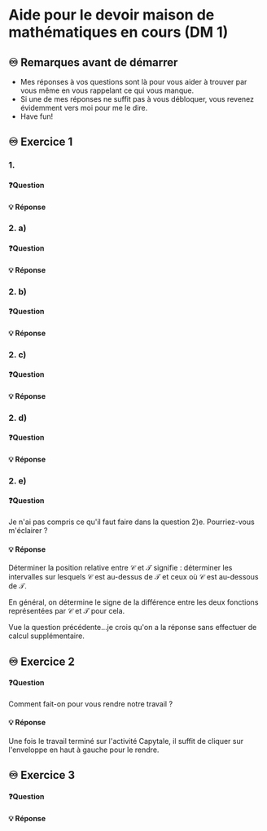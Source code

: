 # Aide pour le devoir maison de mathématiques en cours (DM 1)
## ♾️ Remarques avant de démarrer
- Mes réponses à vos questions sont là pour vous aider à trouver par vous même en vous rappelant ce qui vous manque.
- Si une de mes réponses ne suffit pas à vous débloquer, vous revenez évidemment vers moi pour me le dire.
- Have fun!

## ♾️ Exercice 1

### 1. 
#### ❓Question

####  💡 Réponse

### 2. a) 
#### ❓Question

####  💡 Réponse

### 2. b) 
#### ❓Question

####  💡 Réponse

### 2. c) 
#### ❓Question

####  💡 Réponse

### 2. d) 
#### ❓Question

####  💡 Réponse

### 2. e) 
#### ❓Question
Je n'ai pas compris ce qu'il faut faire dans la question 2)e. Pourriez-vous m'éclairer ?
####  💡 Réponse
Déterminer la position relative entre $\mathcal{C}$ et $\mathcal{T}$ signifie : déterminer les intervalles sur lesquels $\mathcal{C}$ est au-dessus de $\mathcal{T}$ et ceux où $\mathcal{C}$ est au-dessous de $\mathcal{T}$.

En général, on détermine le signe de la différence entre les deux fonctions représentées par $\mathcal{C}$ et $\mathcal{T}$ pour cela.

Vue la question précédente...je crois qu'on a la réponse sans effectuer de calcul supplémentaire.


## ♾️ Exercice 2

#### ❓Question
Comment fait-on pour vous rendre notre travail ?
####  💡 Réponse
Une fois le travail terminé sur l'activité Capytale, il suffit de cliquer sur l'enveloppe en haut à gauche pour le rendre.

## ♾️ Exercice 3

#### ❓Question

####  💡 Réponse

